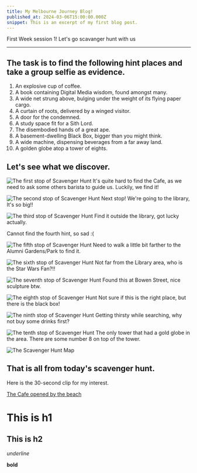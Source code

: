 ```yaml
---
title: My Melbourne Journey Blog!
published_at: 2024-03-06T15:00:00.000Z
snippet: This is an excerpt of my first blog post.
---
```


First Week session 1!
Let's go scavanger hunt with us

---

## The task is to find the following hint places and take a group selfie as evidence.

1. An explosive cup of coffee.
2. A book containing Digital Media wisdom, found amongst many.
3. A wide net strung above, bulging under the weight of its flying paper cargo.
4. A curtain of roots, delivered by a winged visitor.
5. A door for the condemned.
6. A study space fit for a Sith Lord.
7. The disembodied hands of a great ape.
8. A basement-dwelling Black Box, bigger than you might think.
9. A wide machine, dispensing beverages from a far away land.
10. A golden globe atop a tower of eights.

## Let's see what we discover.

![The first stop of Scavenger Hunt](/static/w01s1/01.jpg)
It's quite hard to find the Cafe, as we need to ask some others barista to guide us. Luckily, we find it!

![The second stop of Scavenger Hunt](/static/w01s1/02.jpg)
Next stop! We're going to the library, It's so big!!

![The third stop of Scavenger Hunt](/static/w01s1/03.jpg)
Find it outside the library, got lucky actually.

Cannot find the fourth hint, so sad :(

![The fifth stop of Scavenger Hunt](/static/w01s1/05.jpg)
Need to walk a little bit farther to the Alumni Gardens/Park to find it.

![The sixth stop of Scavenger Hunt](/static/w01s1/06.jpg)
Not far from the Library area, who is the Star Wars Fan?!!

![The seventh stop of Scavenger Hunt](/static/w01s1/07.jpg)
Found this at Bowen Street, nice sculpture btw.

![The eighth stop of Scavenger Hunt](/static/w01s1/08.jpg)
Not sure if this is the right place, but there is the black box!

![The ninth stop of Scavenger Hunt](/static/w01s1/09.jpg)
Getting thirsty while searching, why not buy some drinks first?

![The tenth stop of Scavenger Hunt](/static/w01s1/10.jpg)
The only tower that had a gold globe in the area. There are some number 8 on top of the tower.

![The Scavenger Hunt Map](/static/w01s1/Scavenger%20Hunt%20Map.jpg)

## That is all from today's scavenger hunt.

Here is the 30-second clip for my interest.

[The Cafe opened by the beach](https://youtu.be/jlV9Of-jkTI.com)

# This is h1

## This is h2

_underline_

**bold**
